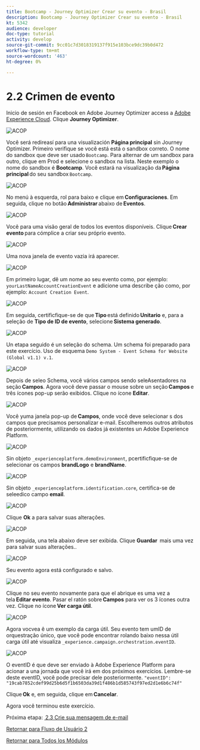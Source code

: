 ```yaml
---
title: Bootcamp - Journey Optimizer Crear su evento - Brasil
description: Bootcamp - Journey Optimizer Crear su evento - Brasil
kt: 5342
audience: developer
doc-type: tutorial
activity: develop
source-git-commit: 9cc01c7d3018319137f915e103bce9dc39b0d472
workflow-type: tm+mt
source-wordcount: '463'
ht-degree: 0%

---
```


# 2.2 Crimen de evento

Inicio de sesión en Facebook en Adobe Journey Optimizer access a [Adobe Experience Cloud](https://experience.adobe.com). Clique **Journey Optimizer**.

![ACOP](./images/acophome.png)

Você será redireasí para una visualización **Página principal** sin Journey Optimizer. Primeiro verifique se você está está o sandbox correto. O nome do sandbox que deve ser usado `Bootcamp`. Para alternar de um sandbox para outro, clique em Prod e selecione o sandbox na lista. Neste exemplo o nome do sandbox é **Bootcamp**. Você estará na visualização da **Página principal** do seu sandbox `Bootcamp`.

![ACOP](./images/acoptriglp.png)

No menú à esquerda, rol para baixo e clique em **Configuraciones**. Em seguida, clique no botão **Administrar** abaixo de **Eventos**.

![ACOP](./images/acopmenu.png)

Você para uma visão geral de todos los eventos disponíveis. Clique **Crear evento** para cómplice a criar seu próprio evento.

![ACOP](./images/emptyevent.png)

Uma nova janela de evento vazia irá aparecer.

![ACOP](./images/emptyevent1.png)

Em primeiro lugar, dê um nome ao seu evento como, por ejemplo: `yourLastNameAccountCreationEvent` e adicione uma describe ção como, por ejemplo: `Account Creation Event`.

![ACOP](./images/eventdescription.png)

Em seguida, certificfique-se de que **Tipo** está definido **Unitario** e, para a seleção de **Tipo de ID de evento**, selecione **Sistema generado**.

![ACOP](./images/eventidtype.png)

Un etapa seguido é un seleção do schema. Um schema foi preparado para este exercício. Uso de esquema `Demo System - Event Schema for Website (Global v1.1) v.1`.

![ACOP](./images/eventschema.png)

Depois de seleo Schema, você vários campos sendo seleAsentadores na seção **Campos**. Agora você deve passar o mouse sobre un seção **Campos** e três ícones pop-up serão exibidos. Clique no ícone **Editar**.

![ACOP](./images/eventpayload.png)

Você yuma janela pop-up de **Campos**, onde você deve selecionar s dos campos que precisamos personalizar e-mail. Escolheremos outros atributos de posteriormente, utilizando os dados já existentes un Adobe Experience Platform.

![ACOP](./images/eventfields.png)

Sin objeto `_experienceplatform.demoEnvironment`, pcertificfique-se de selecionar os campos **brandLogo** e **brandName**.

![ACOP](./images/eventpayloadbr.png)

Sin objeto `_experienceplatform.identification.core`, certifica-se de seleedico campo **email**.

![ACOP](./images/eventpayloadbrid.png)

Clique **Ok** a para salvar suas alterações.

![ACOP](./images/saveok.png)

Em seguida, una tela abaixo deve ser exibida. Clique **Guardar**  mais uma vez para salvar suas alterações..

![ACOP](./images/eventsave.png)

Seu evento agora está configurado e salvo.

![ACOP](./images/eventdone.png)

Clique no seu evento novamente para que el abrique es uma vez a tela **Editar evento**. Pasar el ratón sobre **Campos** para ver os 3 ícones outra vez. Clique no ícone **Ver carga útil**.

![ACOP](./images/viewevent.png)

Agora vocvea ê um exemplo da carga útil.
Seu evento tem umID de orquestração único, que você pode encontrar rolando baixo nessa útil carga útil até visualiza `_experience.campaign.orchestration.eventID`.

![ACOP](./images/payloadeventID.png)

O eventID é que deve ser enviado à Adobe Experience Platform para acionar a una jornada que você irá em dos próximos exercícios. Lembre-se deste eventID, você pode precisar dele posteriormente.
`"eventID": "19cab7852cdef99d25b6d5f1b6503da39d1f486b1d585743f97ed2d1e6b6c74f"`

Clique **Ok** e, em seguida, clique em **Cancelar**.

Agora você terminou este exercício.

Próxima etapa: [ 2.3 Crie sua mensagem de e-mail](./ex3.md)

[Retornar para Fluxo de Usuário 2](./uc2.md)

[Retornar para Todos los Módulos](../../overview.md)
